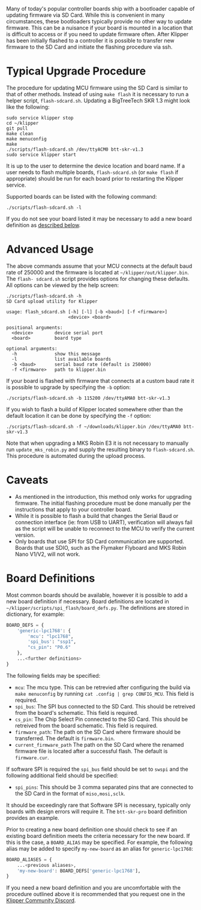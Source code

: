 Many of today's popular controller boards ship with a bootloader capable of
updating firmware via SD Card. While this is convenient in many circumstances,
these bootloaders typically provide no other way to update firmware. This can be
a nuisance if your board is mounted in a location that is difficult to access or
if you need to update firmware often. After Klipper has been initially flashed
to a controller it is possible to transfer new firmware to the SD Card and
initiate the flashing procedure via ssh.

# Typical Upgrade Procedure

The procedure for updating MCU firmware using the SD Card is similar to that of
other methods. Instead of using `make flash` it is necessary to run a helper
script, `flash-sdcard.sh`. Updating a BigTreeTech SKR 1.3 might look like the
following:

```
sudo service klipper stop
cd ~/klipper
git pull
make clean
make menuconfig
make
./scripts/flash-sdcard.sh /dev/ttyACM0 btt-skr-v1.3
sudo service klipper start
```

It is up to the user to determine the device location and board name. If a user
needs to flash multiple boards, `flash-sdcard.sh` (or `make flash` if
appropriate) should be run for each board prior to restarting the Klipper
service.

Supported boards can be listed with the following command:

```
./scripts/flash-sdcard.sh -l
```

If you do not see your board listed it may be necessary to add a new board
definition as [described below](#board-definitions).

# Advanced Usage

The above commands assume that your MCU connects at the default baud rate of
250000 and the firmware is located at `~/klipper/out/klipper.bin`. The
`flash- sdcard.sh` script provides options for changing these defaults. All
options can be viewed by the help screen:

```
./scripts/flash-sdcard.sh -h
SD Card upload utility for Klipper

usage: flash_sdcard.sh [-h] [-l] [-b <baud>] [-f <firmware>]
                       <device> <board>

positional arguments:
  <device>        device serial port
  <board>         board type

optional arguments:
  -h              show this message
  -l              list available boards
  -b <baud>       serial baud rate (default is 250000)
  -f <firmware>   path to klipper.bin
```

If your board is flashed with firmware that connects at a custom baud rate it is
possible to upgrade by specifying the `-b` option:

```
./scripts/flash-sdcard.sh -b 115200 /dev/ttyAMA0 btt-skr-v1.3
```

If you wish to flash a build of Klipper located somewhere other than the default
location it can be done by specifying the `-f` option:

```
./scripts/flash-sdcard.sh -f ~/downloads/klipper.bin /dev/ttyAMA0 btt-skr-v1.3
```

Note that when upgrading a MKS Robin E3 it is not necessary to manually run
`update_mks_robin.py` and supply the resulting binary to `flash-sdcard.sh`. This
procedure is automated during the upload process.

# Caveats

- As mentioned in the introduction, this method only works for upgrading
firmware. The initial flashing procedure must be done manually per the
instructions that apply to your controller board.
- While it is possible to flash a build that changes the Serial Baud or
connection interface (ie: from USB to UART), verification will always fail as
the script will be unable to reconnect to the MCU to verify the current
version.
- Only boards that use SPI for SD Card communication are supported. Boards that
use SDIO, such as the Flymaker Flyboard and MKS Robin Nano V1/V2, will not
work.

# Board Definitions

Most common boards should be available, however it is possible to add a new
board definition if necessary. Board definitions are located in
`~/klipper/scripts/spi_flash/board_defs.py`. The definitions are stored in
dictionary, for example:

```python
BOARD_DEFS = {
    'generic-lpc1768': {
        'mcu': "lpc1768",
        'spi_bus': "ssp1",
        "cs_pin": "P0.6"
    },
    ...<further definitions>
}
```

The following fields may be specified:

- `mcu`: The mcu type. This can be retrevied after configuring the build via
`make menuconfig` by running `cat .config | grep CONFIG_MCU`. This field is
required.
- `spi_bus`: The SPI bus connected to the SD Card. This should be retreived from
the board's schematic. This field is required.
- `cs_pin`: The Chip Select Pin connected to the SD Card. This should be
retreived from the board schematic. This field is required.
- `firmware_path`: The path on the SD Card where firmware should be transferred.
The default is `firmware.bin`.
- `current_firmware_path` The path on the SD Card where the renamed firmware file
is located after a successful flash. The default is `firmware.cur`.

If software SPI is required the `spi_bus` field should be set to `swspi` and the
following additional field should be specified:

- `spi_pins`: This should be 3 comma separated pins that are connected to the SD
Card in the format of `miso,mosi,sclk`.

It should be exceedingly rare that Software SPI is necessary, typically only
boards with design errors will require it. The `btt-skr-pro` board definition
provides an example.

Prior to creating a new board definition one should check to see if an existing
board definition meets the criteria necessary for the new board. If this is the
case, a `BOARD_ALIAS` may be specified. For example, the following alias may be
added to specify `my-new-board` as an alias for `generic-lpc1768`:

```python
BOARD_ALIASES = {
    ...<previous aliases>,
    'my-new-board': BOARD_DEFS['generic-lpc1768'],
}
```

If you need a new board definition and you are uncomfortable with the procedure
outlined above it is recommended that you request one in the [Klipper Community
Discord](Contact.md#discord).
